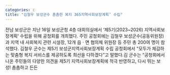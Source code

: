 ```yaml
---
categories: c
title: "김철우 보성군수 촘촘한 복지 365지역사회보장계획’ 수립"
---
```

전남 보성군은 지난 16일 보성군청 4층 대회의실에서 ‘제5기(2023~2026) 지역사회보장계획’ 수립을 위해 공청회를 개최했다. 주민 공청회에는 김철우 보성군수(공동위원장)과 지역 내 사회복지 관련 시설장, 12개 읍ㆍ면 협의체 위원장 등 주민 총 200여 명이 참석했다. 김철우 군수는 제5기 보성군지역사회보장계획 수립 공청회에서 "모두가 체감하는 맞춤형 복지 서비스를 제공하도록 최선을 다하겠다”고 말했다.김 군수는 “공청회에서 나온 주민들의 다양한 의견을 제5기 지역사회보장계획에 적극 반영하고, 다시 뛰는 보성! 촘촘하고 든든